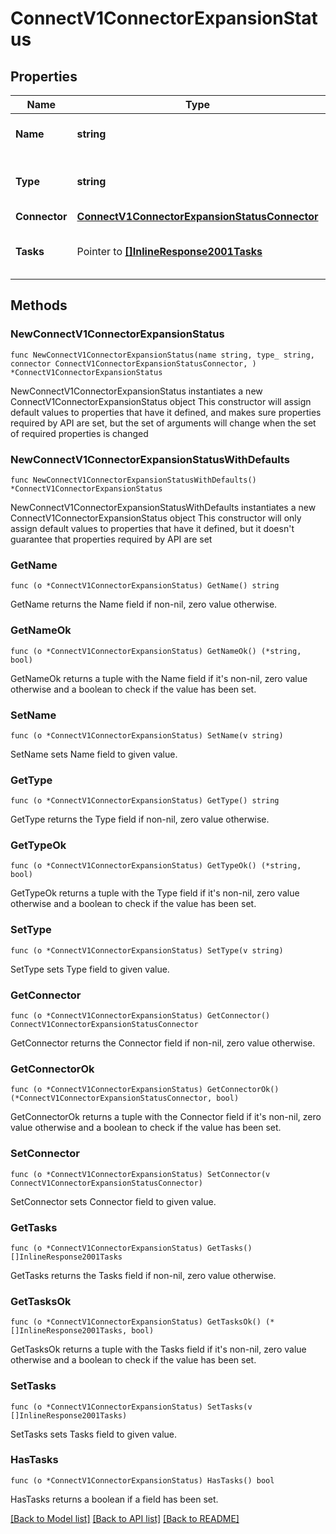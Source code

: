 # ConnectV1ConnectorExpansionStatus

## Properties

Name | Type | Description | Notes
------------ | ------------- | ------------- | -------------
**Name** | **string** | The name of the connector. | 
**Type** | **string** | Type of connector, sink or source. | 
**Connector** | [**ConnectV1ConnectorExpansionStatusConnector**](ConnectV1ConnectorExpansionStatusConnector.md) |  | 
**Tasks** | Pointer to [**[]InlineResponse2001Tasks**](InlineResponse2001Tasks.md) | A map containing the task status. | [optional] 

## Methods

### NewConnectV1ConnectorExpansionStatus

`func NewConnectV1ConnectorExpansionStatus(name string, type_ string, connector ConnectV1ConnectorExpansionStatusConnector, ) *ConnectV1ConnectorExpansionStatus`

NewConnectV1ConnectorExpansionStatus instantiates a new ConnectV1ConnectorExpansionStatus object
This constructor will assign default values to properties that have it defined,
and makes sure properties required by API are set, but the set of arguments
will change when the set of required properties is changed

### NewConnectV1ConnectorExpansionStatusWithDefaults

`func NewConnectV1ConnectorExpansionStatusWithDefaults() *ConnectV1ConnectorExpansionStatus`

NewConnectV1ConnectorExpansionStatusWithDefaults instantiates a new ConnectV1ConnectorExpansionStatus object
This constructor will only assign default values to properties that have it defined,
but it doesn't guarantee that properties required by API are set

### GetName

`func (o *ConnectV1ConnectorExpansionStatus) GetName() string`

GetName returns the Name field if non-nil, zero value otherwise.

### GetNameOk

`func (o *ConnectV1ConnectorExpansionStatus) GetNameOk() (*string, bool)`

GetNameOk returns a tuple with the Name field if it's non-nil, zero value otherwise
and a boolean to check if the value has been set.

### SetName

`func (o *ConnectV1ConnectorExpansionStatus) SetName(v string)`

SetName sets Name field to given value.


### GetType

`func (o *ConnectV1ConnectorExpansionStatus) GetType() string`

GetType returns the Type field if non-nil, zero value otherwise.

### GetTypeOk

`func (o *ConnectV1ConnectorExpansionStatus) GetTypeOk() (*string, bool)`

GetTypeOk returns a tuple with the Type field if it's non-nil, zero value otherwise
and a boolean to check if the value has been set.

### SetType

`func (o *ConnectV1ConnectorExpansionStatus) SetType(v string)`

SetType sets Type field to given value.


### GetConnector

`func (o *ConnectV1ConnectorExpansionStatus) GetConnector() ConnectV1ConnectorExpansionStatusConnector`

GetConnector returns the Connector field if non-nil, zero value otherwise.

### GetConnectorOk

`func (o *ConnectV1ConnectorExpansionStatus) GetConnectorOk() (*ConnectV1ConnectorExpansionStatusConnector, bool)`

GetConnectorOk returns a tuple with the Connector field if it's non-nil, zero value otherwise
and a boolean to check if the value has been set.

### SetConnector

`func (o *ConnectV1ConnectorExpansionStatus) SetConnector(v ConnectV1ConnectorExpansionStatusConnector)`

SetConnector sets Connector field to given value.


### GetTasks

`func (o *ConnectV1ConnectorExpansionStatus) GetTasks() []InlineResponse2001Tasks`

GetTasks returns the Tasks field if non-nil, zero value otherwise.

### GetTasksOk

`func (o *ConnectV1ConnectorExpansionStatus) GetTasksOk() (*[]InlineResponse2001Tasks, bool)`

GetTasksOk returns a tuple with the Tasks field if it's non-nil, zero value otherwise
and a boolean to check if the value has been set.

### SetTasks

`func (o *ConnectV1ConnectorExpansionStatus) SetTasks(v []InlineResponse2001Tasks)`

SetTasks sets Tasks field to given value.

### HasTasks

`func (o *ConnectV1ConnectorExpansionStatus) HasTasks() bool`

HasTasks returns a boolean if a field has been set.


[[Back to Model list]](../README.md#documentation-for-models) [[Back to API list]](../README.md#documentation-for-api-endpoints) [[Back to README]](../README.md)



